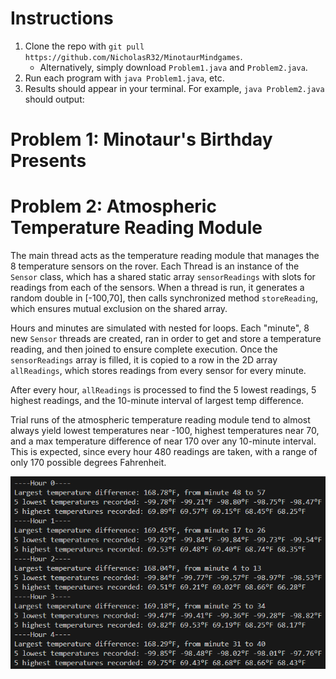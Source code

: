 # Instructions
1. Clone the repo with `git pull https://github.com/NicholasR32/MinotaurMindgames`.
    - Alternatively, simply download `Problem1.java` and `Problem2.java`.
2. Run each program with `java Problem1.java`, etc.
3. Results should appear in your terminal. For example, `java Problem2.java` should output:

# Problem 1: Minotaur's Birthday Presents

# Problem 2: Atmospheric Temperature Reading Module
The main thread acts as the temperature reading module that manages the 8 temperature sensors on the rover. Each Thread is an instance of the `Sensor` class, which has a shared static array `sensorReadings` with slots for readings from each of the sensors. When a thread is run, it generates a random double in [-100,70], then calls synchronized method `storeReading`, which ensures mutual exclusion on the shared array.

Hours and minutes are simulated with nested for loops. Each "minute", 8 new `Sensor` threads are created, ran in order to get and store a temperature reading, and then joined to ensure complete execution. Once the `sensorReadings` array is filled, it is copied to a row in the 2D array `allReadings`, which stores readings from every sensor for every minute.

After every hour, `allReadings` is processed to find the 5 lowest readings, 5 highest readings, and the 10-minute interval of largest temp difference.

Trial runs of the atmospheric temperature reading module tend to almost always yield lowest temperatures near -100, highest temperatures near 70, and a max temperature difference of near 170 over any 10-minute interval. This is expected, since every hour 480 readings are taken, with a range of only 170 possible degrees Fahrenheit.

![](imgs/output.png)